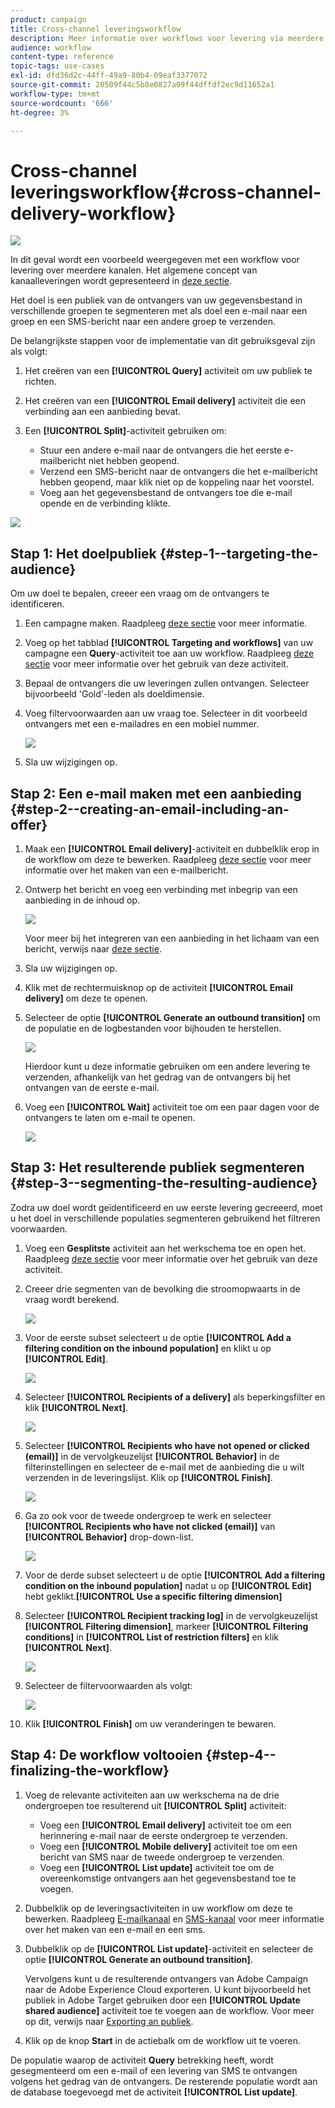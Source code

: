 ```yaml
---
product: campaign
title: Cross-channel leveringsworkflow
description: Meer informatie over workflows voor levering via meerdere kanalen
audience: workflow
content-type: reference
topic-tags: use-cases
exl-id: dfd36d2c-44ff-49a9-80b4-09eaf3377072
source-git-commit: 20509f44c5b8e0827a09f44dffdf2ec9d11652a1
workflow-type: tm+mt
source-wordcount: '666'
ht-degree: 3%

---
```


# Cross-channel leveringsworkflow{#cross-channel-delivery-workflow}

![](../../assets/common.svg)

In dit geval wordt een voorbeeld weergegeven met een workflow voor levering over meerdere kanalen. Het algemene concept van kanaalleveringen wordt gepresenteerd in [deze sectie](cross-channel-deliveries.md).

Het doel is een publiek van de ontvangers van uw gegevensbestand in verschillende groepen te segmenteren met als doel een e-mail naar een groep en een SMS-bericht naar een andere groep te verzenden.

De belangrijkste stappen voor de implementatie van dit gebruiksgeval zijn als volgt:

1. Het creëren van een **[!UICONTROL Query]** activiteit om uw publiek te richten.
1. Het creëren van een **[!UICONTROL Email delivery]** activiteit die een verbinding aan een aanbieding bevat.
1. Een **[!UICONTROL Split]**-activiteit gebruiken om:

   * Stuur een andere e-mail naar de ontvangers die het eerste e-mailbericht niet hebben geopend.
   * Verzend een SMS-bericht naar de ontvangers die het e-mailbericht hebben geopend, maar klik niet op de koppeling naar het voorstel.
   * Voeg aan het gegevensbestand de ontvangers toe die e-mail opende en de verbinding klikte.

![](assets/wkf_cross-channel_7.png)

## Stap 1: Het doelpubliek {#step-1--targeting-the-audience}

Om uw doel te bepalen, creeer een vraag om de ontvangers te identificeren.

1. Een campagne maken. Raadpleeg [deze sectie](../../campaign/using/setting-up-marketing-campaigns.md#creating-a-campaign) voor meer informatie.
1. Voeg op het tabblad **[!UICONTROL Targeting and workflows]** van uw campagne een **Query**-activiteit toe aan uw workflow. Raadpleeg [deze sectie](query.md) voor meer informatie over het gebruik van deze activiteit.
1. Bepaal de ontvangers die uw leveringen zullen ontvangen. Selecteer bijvoorbeeld &#39;Gold&#39;-leden als doeldimensie.
1. Voeg filtervoorwaarden aan uw vraag toe. Selecteer in dit voorbeeld ontvangers met een e-mailadres en een mobiel nummer.

   ![](assets/wkf_cross-channel_3.png)

1. Sla uw wijzigingen op.

## Stap 2: Een e-mail maken met een aanbieding {#step-2--creating-an-email-including-an-offer}

1. Maak een **[!UICONTROL Email delivery]**-activiteit en dubbelklik erop in de workflow om deze te bewerken. Raadpleeg [deze sectie](../../delivery/using/about-email-channel.md) voor meer informatie over het maken van een e-mailbericht.
1. Ontwerp het bericht en voeg een verbinding met inbegrip van een aanbieding in de inhoud op.

   ![](assets/wkf_cross-channel_1.png)

   Voor meer bij het integreren van een aanbieding in het lichaam van een bericht, verwijs naar [deze sectie](../../interaction/using/integrating-an-offer-via-the-wizard.md#delivering-with-a-call-to-the-offer-engine).

1. Sla uw wijzigingen op.
1. Klik met de rechtermuisknop op de activiteit **[!UICONTROL Email delivery]** om deze te openen.
1. Selecteer de optie **[!UICONTROL Generate an outbound transition]** om de populatie en de logbestanden voor bijhouden te herstellen.

   ![](assets/wkf_cross-channel_2.png)

   Hierdoor kunt u deze informatie gebruiken om een andere levering te verzenden, afhankelijk van het gedrag van de ontvangers bij het ontvangen van de eerste e-mail.

1. Voeg een **[!UICONTROL Wait]** activiteit toe om een paar dagen voor de ontvangers te laten om e-mail te openen.

   ![](assets/wkf_cross-channel_4.png)

## Stap 3: Het resulterende publiek segmenteren {#step-3--segmenting-the-resulting-audience}

Zodra uw doel wordt geïdentificeerd en uw eerste levering gecreeerd, moet u het doel in verschillende populaties segmenteren gebruikend het filtreren voorwaarden.

1. Voeg een **Gesplitste** activiteit aan het werkschema toe en open het. Raadpleeg [deze sectie](split.md) voor meer informatie over het gebruik van deze activiteit.
1. Creeer drie segmenten van de bevolking die stroomopwaarts in de vraag wordt berekend.

   ![](assets/wkf_cross-channel_6.png)

1. Voor de eerste subset selecteert u de optie **[!UICONTROL Add a filtering condition on the inbound population]** en klikt u op **[!UICONTROL Edit]**.

   ![](assets/wkf_cross-channel_8.png)

1. Selecteer **[!UICONTROL Recipients of a delivery]** als beperkingsfilter en klik **[!UICONTROL Next]**.

   ![](assets/wkf_cross-channel_9.png)

1. Selecteer **[!UICONTROL Recipients who have not opened or clicked (email)]** in de vervolgkeuzelijst **[!UICONTROL Behavior]** in de filterinstellingen en selecteer de e-mail met de aanbieding die u wilt verzenden in de leveringslijst. Klik op **[!UICONTROL Finish]**.

   ![](assets/wkf_cross-channel_10.png)

1. Ga zo ook voor de tweede ondergroep te werk en selecteer **[!UICONTROL Recipients who have not clicked (email)]** van **[!UICONTROL Behavior]** drop-down-list.

   ![](assets/wkf_cross-channel_11.png)

1. Voor de derde subset selecteert u de optie **[!UICONTROL Add a filtering condition on the inbound population]** nadat u op **[!UICONTROL Edit]** hebt geklikt.**[!UICONTROL Use a specific filtering dimension]**
1. Selecteer **[!UICONTROL Recipient tracking log]** in de vervolgkeuzelijst **[!UICONTROL Filtering dimension]**, markeer **[!UICONTROL Filtering conditions]** in **[!UICONTROL List of restriction filters]** en klik **[!UICONTROL Next]**.

   ![](assets/wkf_cross-channel_12.png)

1. Selecteer de filtervoorwaarden als volgt:

   ![](assets/wkf_cross-channel_13.png)

1. Klik **[!UICONTROL Finish]** om uw veranderingen te bewaren.

## Stap 4: De workflow voltooien {#step-4--finalizing-the-workflow}

1. Voeg de relevante activiteiten aan uw werkschema na de drie ondergroepen toe resulterend uit **[!UICONTROL Split]** activiteit:

   * Voeg een **[!UICONTROL Email delivery]** activiteit toe om een herinnering e-mail naar de eerste ondergroep te verzenden.
   * Voeg een **[!UICONTROL Mobile delivery]** activiteit toe om een bericht van SMS naar de tweede ondergroep te verzenden.
   * Voeg een **[!UICONTROL List update]** activiteit toe om de overeenkomstige ontvangers aan het gegevensbestand toe te voegen.

1. Dubbelklik op de leveringsactiviteiten in uw workflow om deze te bewerken. Raadpleeg [E-mailkanaal](../../delivery/using/about-email-channel.md) en [SMS-kanaal](../../delivery/using/sms-channel.md) voor meer informatie over het maken van een e-mail en een sms.
1. Dubbelklik op de **[!UICONTROL List update]**-activiteit en selecteer de optie **[!UICONTROL Generate an outbound transition]**.

   Vervolgens kunt u de resulterende ontvangers van Adobe Campaign naar de Adobe Experience Cloud exporteren. U kunt bijvoorbeeld het publiek in Adobe Target gebruiken door een **[!UICONTROL Update shared audience]** activiteit toe te voegen aan de workflow. Voor meer op dit, verwijs naar [Exporting an publiek](../../integrations/using/importing-and-exporting-audiences.md#exporting-an-audience).

1. Klik op de knop **Start** in de actiebalk om de workflow uit te voeren.

De populatie waarop de activiteit **Query** betrekking heeft, wordt gesegmenteerd om een e-mail of een levering van SMS te ontvangen volgens het gedrag van de ontvangers. De resterende populatie wordt aan de database toegevoegd met de activiteit **[!UICONTROL List update]**.
